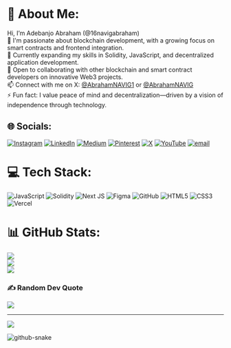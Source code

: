 # 💫 About Me:
Hi, I’m Adebanjo Abraham (@16navigabraham)  <br>🚀 I'm passionate about blockchain development, with a growing focus on smart contracts and frontend integration.  <br>🌱 Currently expanding my skills in Solidity, JavaScript, and decentralized application development.  <br>🤝 Open to collaborating with other blockchain and smart contract developers on innovative Web3 projects.  <br>📫 Connect with me on X: [@AbrahamNAVIG1](https://x.com/AbrahamNAVIG1) or [@AbrahamNAVIG](https://x.com/AbrahamNAVIG)  <br>⚡ Fun fact: I value peace of mind and decentralization—driven by a vision of independence through technology.  <br>


## 🌐 Socials:
[![Instagram](https://img.shields.io/badge/Instagram-%23E4405F.svg?logo=Instagram&logoColor=white)](https://instagram.com/@ab.navig) [![LinkedIn](https://img.shields.io/badge/LinkedIn-%230077B5.svg?logo=linkedin&logoColor=white)](https://linkedin.com/in/Adebanjo-Abraham) [![Medium](https://img.shields.io/badge/Medium-12100E?logo=medium&logoColor=white)](https://medium.com/@AbrahamNAVIG) [![Pinterest](https://img.shields.io/badge/Pinterest-%23E60023.svg?logo=Pinterest&logoColor=white)](https://pinterest.com/5VKI4kDQ2) [![X](https://img.shields.io/badge/X-black.svg?logo=X&logoColor=white)](https://x.com/@AbrahamNAVIG1) [![YouTube](https://img.shields.io/badge/YouTube-%23FF0000.svg?logo=YouTube&logoColor=white)](https://youtube.com/@UC_PKqelrou1hPmVIn5PG99Q) [![email](https://img.shields.io/badge/Email-D14836?logo=gmail&logoColor=white)](mailto:navigatorabraham17@gmail.com) 

# 💻 Tech Stack:
![JavaScript](https://img.shields.io/badge/javascript-%23323330.svg?style=for-the-badge&logo=javascript&logoColor=%23F7DF1E) ![Solidity](https://img.shields.io/badge/Solidity-%23363636.svg?style=for-the-badge&logo=solidity&logoColor=white) ![Next JS](https://img.shields.io/badge/Next-black?style=for-the-badge&logo=next.js&logoColor=white) ![Figma](https://img.shields.io/badge/figma-%23F24E1E.svg?style=for-the-badge&logo=figma&logoColor=white) ![GitHub](https://img.shields.io/badge/github-%23121011.svg?style=for-the-badge&logo=github&logoColor=white) ![HTML5](https://img.shields.io/badge/html5-%23E34F26.svg?style=for-the-badge&logo=html5&logoColor=white) ![CSS3](https://img.shields.io/badge/css3-%231572B6.svg?style=for-the-badge&logo=css3&logoColor=white) ![Vercel](https://img.shields.io/badge/vercel-%23000000.svg?style=for-the-badge&logo=vercel&logoColor=white)
# 📊 GitHub Stats:
![](https://github-readme-stats.vercel.app/api?username=@16navigabraham&theme=one_dark_pro&hide_border=false&include_all_commits=true&count_private=true)<br/>
![](https://nirzak-streak-stats.vercel.app/?user=@16navigabraham&theme=one_dark_pro&hide_border=false)<br/>
![](https://github-readme-stats.vercel.app/api/top-langs/?username=@16navigabraham&theme=one_dark_pro&hide_border=false&include_all_commits=true&count_private=true&layout=compact)

### ✍️ Random Dev Quote
![](https://quotes-github-readme.vercel.app/api?type=horizontal&theme=radical)

---
[![](https://visitcount.itsvg.in/api?id=@16navigabraham&icon=0&color=0)](https://visitcount.itsvg.in)

<picture>
  <source media="(prefers-color-scheme: dark)" srcset="https://raw.githubusercontent.com/tobiasmeyhoefer/tobiasmeyhoefer/output/github-snake-dark.svg" />
  <source media="(prefers-color-scheme: light)" srcset="https://raw.githubusercontent.com/tobiasmeyhoefer/tobiasmeyhoefer/output/github-snake.svg" />
  <img alt="github-snake" src="https://raw.githubusercontent.com/tobiasmeyhoefer/tobiasmeyhoefer/output/github-snake.svg" />
</picture>

<!-- Proudly created with GPRM ( https://gprm.itsvg.in ) -->
